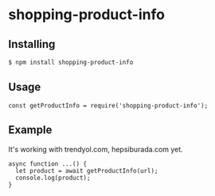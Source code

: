 # shopping-product-info

## Installing
```bash
$ npm install shopping-product-info
```

## Usage
```
const getProductInfo = require('shopping-product-info');
```

## Example
It's working with trendyol.com, hepsiburada.com yet.

```
async function ...() {
  let product = await getProductInfo(url);
  console.log(product);
}
```
